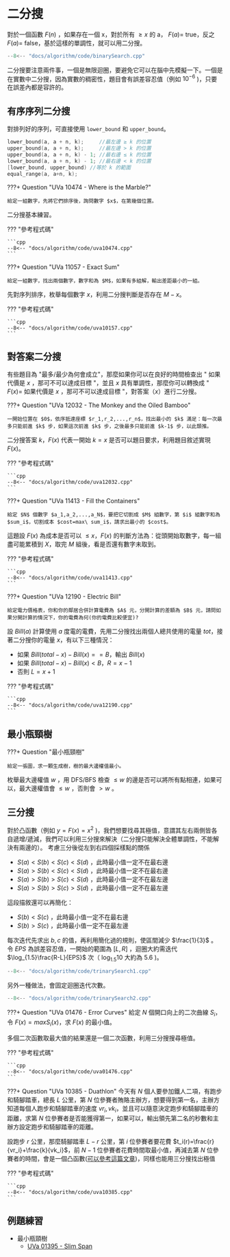 # 二分搜

對於一個函數 $F(n)$ ，如果存在一個 x，對於所有 $\geq x$ 的 a， $F(a)=$ true，反之 $F(a)=$ false，基於這樣的單調性，就可以用二分搜。

```cpp
--8<-- "docs/algorithm/code/binarySearch.cpp"
```


二分搜要注意兩件事，一個是無限迴圈，要避免它可以在腦中先模擬一下。一個是在實數中二分搜，因為實數的稠密性，題目會有誤差容忍值（例如 $10^{-6}$ )，只要在誤差內都是容許的。

## 有序序列二分搜

對排列好的序列，可直接使用 `lower_bound` 和 `upper_bound`。

```cpp
lower_bound(a, a + n, k);     //最左邊 ≥ k 的位置
upper_bound(a, a + n, k);     //最左邊 > k 的位置
upper_bound(a, a + n, k) - 1; //最右邊 ≤ k 的位置
lower_bound(a, a + n, k) - 1; //最右邊 < k 的位置
[lower_bound, upper_bound) //等於 k 的範圍
equal_range(a, a+n, k);
```


???+ Question "UVa 10474 - Where is the Marble?"

    給定一組數字，先將它們排序後，詢問數字 $x$，在第幾個位置。

二分搜基本練習。

??? "參考程式碼"

    ```cpp
    --8<-- "docs/algorithm/code/uva10474.cpp"
    ```

???+ Question "UVa 11057 - Exact Sum"

    給定一組數字，找出兩個數字，數字和為 $M$，如果有多組解，輸出差距最小的一組。

先對序列排序，枚舉每個數字 $x$，利用二分搜判斷是否存在 $M-x$。

??? "參考程式碼"

    ```cpp
    --8<-- "docs/algorithm/code/uva10157.cpp"
    ```

## 對答案二分搜

有些題目為 "最多/最少為何會成立"，那麼如果你可以在良好的時間檢查出 " 如果代價是 $x$ ，那可不可以達成目標 "，並且 $x$ 具有單調性，那麼你可以轉換成 " $F(x)=$ 如果代價是 $x$ ，那可不可以達成目標 "，對答案（$x$）進行二分搜。

???+ Question "UVa 12032 - The Monkey and the Oiled Bamboo"

    一開始位置在 $0$，依序抵達座標 $r_1,r_2,...,r_n$，找出最小的 $k$ 滿足：每一次最多只能前進 $k$ 步，如果這次前進 $k$ 步，之後最多只能前進 $k-1$ 步，以此類推。

二分搜答案 $k$，$F(x)$ 代表一開始 $k=x$ 是否可以題目要求，利用題目敘述實現 $F(x)$。

??? "參考程式碼"

    ```cpp
    --8<-- "docs/algorithm/code/uva12032.cpp"
    ```

???+ Question "UVa 11413 - Fill the Containers"

    給定 $N$ 個數字 $a_1,a_2,...,a_N$，要把它切割成 $M$ 組數字，第 $i$ 組數字和為 $sum_i$，切割成本 $cost=max\ sum_i$，請求出最小的 $cost$。

這題設 $F(x)$ 為成本是否可以 $\le x$，$F(x)$ 的判斷方法為：從頭開始取數字，每一組盡可能累積到 $X$，取完 $M$ 組後，看是否還有數字未取到。

??? "參考程式碼"

    ```cpp
    --8<-- "docs/algorithm/code/uva11413.cpp"
    ```

???+ Question "UVa 12190 - Electric Bill"

    給定電力價格表，你和你的鄰居合併計算電費為 $A$ 元，分開計算的差額為 $B$ 元，請問如果分開計算的情況下，你的電費為何(你的電費比較便宜)?

設 $Bill(a)$ 計算使用 $a$ 度電的電費，先用二分搜找出兩個人總共使用的電量 $tot$，接著二分搜你的電量 $x$，有以下三種情況：

- 如果 $Bill(total-x)-Bill(x)==B$，輸出 $Bill(x)$
- 如果 $Bill(total-x)-Bill(x)<B$，$R=x-1$
- 否則 $L=x+1$ 

??? "參考程式碼"

    ```cpp
    --8<-- "docs/algorithm/code/uva12190.cpp"
    ```

## 最小瓶頸樹

???+ Question "最小瓶頸樹"

    給定一張圖，求一顆生成樹，樹的最大邊權值最小。

枚舉最大邊權值 $w$ ，用 DFS/BFS 檢查 $\leq w$ 的邊是否可以將所有點相連，如果可以，最大邊權值會 $\leq w$ ，否則會 $>w$ 。

## 三分搜

對於凸函數（例如 $y=F(x)=x^2$ )，我們想要找尋其極值，意謂其左右兩側皆各自遞增/遞減，我們可以利用三分搜來解決（二分搜只能解決全體單調性，不能解決有兩邊的）。
考慮三分後從左到右四個採樣點的關係

-  $S(a) < S(b) < S(c) < S(d)$ ，此時最小值一定不在最右邊
-  $S(a) > S(b) < S(c) < S(d)$ ，此時最小值一定不在最右邊
-  $S(a) > S(b) > S(c) < S(d)$ ，此時最小值一定不在最左邊
-  $S(a) > S(b) > S(c) > S(d)$ ，此時最小值一定不在最左邊

這段描敘還可以再簡化：

-  $S(b) < S(c)$ ，此時最小值一定不在最右邊
-  $S(b) > S(c)$ ，此時最小值一定不在最左邊

每次迭代先求出 $b,c$ 的值，再利用簡化過的規則，使區間減少 $\frac{1}{3}$ 。令 $EPS$ 為誤差容忍值，一開始的範圍為 $[L,R]$ ，迴圈大約需迭代 $\log_{1.5}\frac{R-L}{EPS}$ 次（ $\log_{1.5}10$ 大約為 $5.6$ )。

```cpp
--8<-- "docs/algorithm/code/trinarySearch1.cpp"
```

另外一種做法，會固定迴圈迭代次數。

```cpp
--8<-- "docs/algorithm/code/trinarySearch2.cpp"
```

???+ Question "UVa 01476 - Error Curves"
    給定 $N$ 個開口向上的二次曲線 $S_i$，令 $F(x)=max{S_i(x)}$，求 $F(x)$ 的最小值。

多個二次函數取最大值的結果還是一個二次函數，利用三分搜搜尋極值。

??? "參考程式碼"

    ```cpp
    --8<-- "docs/algorithm/code/uva01476.cpp"
    ```

???+ Question "UVa 10385 - Duathlon"
    今天有 $N$ 個人要參加鐵人二項，有跑步和騎腳踏車，總長 $L$ 公里，第 $N$ 位參賽者賄賂主辦方，想要得到第一名，主辦方知道每個人跑步和騎腳踏車的速度 $vr_i,vk_i$，並且可以隨意決定跑步和騎腳踏車的距離，求第 $N$ 位參賽者是否能獲得第一，如果可以，輸出領先第二名的秒數和主辦方設定跑步和騎腳踏車的距離。

設跑步 $r$ 公里，那麼騎腳踏車 $L-r$ 公里，第 $i$ 位參賽者要花費 $t_i(r)=\frac{r}{vr_i}+\frac{k}{vk_i}$，前 $N-1$ 位參賽者花費時間取最小值，再減去第 $N$ 位參賽者的時間，會是一個凸函數([可以參考這篇文章](https://blog.csdn.net/mobius_strip/article/details/45629163))，同樣也能用三分搜找出極值

??? "參考程式碼"

    ```cpp
    --8<-- "docs/algorithm/code/uva10385.cpp"
    ```

## 例題練習

-   最小瓶頸樹
    -  [UVa 01395 - Slim Span](https://onlinejudge.org/external/13/1395.pdf) 
